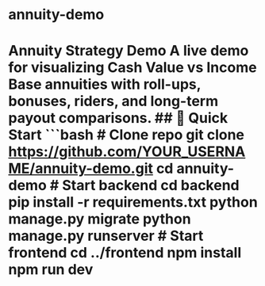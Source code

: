 # annuity-demo
# Annuity Strategy Demo  A live demo for visualizing **Cash Value vs Income Base annuities** with roll-ups, bonuses, riders, and long-term payout comparisons.  ## 🚀 Quick Start  ```bash # Clone repo git clone https://github.com/YOUR_USERNAME/annuity-demo.git cd annuity-demo  # Start backend cd backend pip install -r requirements.txt python manage.py migrate python manage.py runserver  # Start frontend cd ../frontend npm install npm run dev
